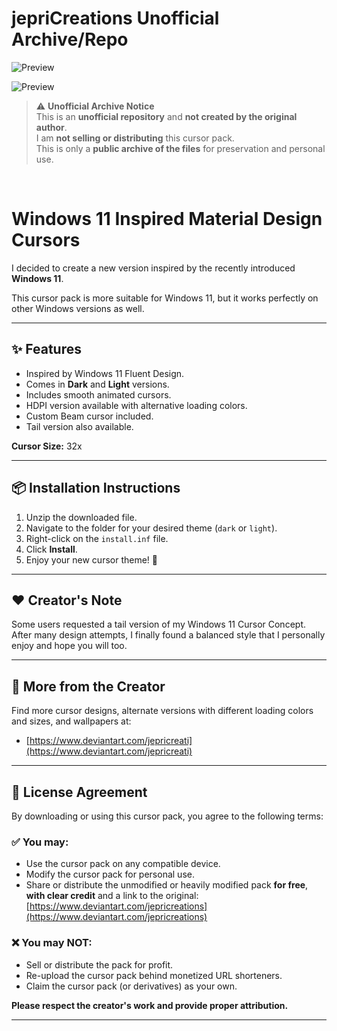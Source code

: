 # jepriCreations Unofficial Archive/Repo

![Preview](https://github.com/user-attachments/assets/f4adfb7e-eb4c-4f6c-adab-bfb1dceaa1f6)

![Preview](https://github.com/user-attachments/assets/3448e138-4236-495e-a6aa-fca5fa42243d)



> ⚠️ **Unofficial Archive Notice**  
> This is an **unofficial repository** and **not created by the original author**.  
> I am **not selling or distributing** this cursor pack.  
> This is only a **public archive of the files** for preservation and personal use.

<br>

# Windows 11 Inspired Material Design Cursors

I decided to create a new version inspired by the recently introduced **Windows 11**.

This cursor pack is more suitable for Windows 11, but it works perfectly on other Windows versions as well.

---

## ✨ Features

- Inspired by Windows 11 Fluent Design.
- Comes in **Dark** and **Light** versions.
- Includes smooth animated cursors.
- HDPI version available with alternative loading colors.
- Custom Beam cursor included.
- Tail version also available.

**Cursor Size:** 32x

---

## 📦 Installation Instructions

1. Unzip the downloaded file.
2. Navigate to the folder for your desired theme (`dark` or `light`).
3. Right-click on the `install.inf` file.
4. Click **Install**.
5. Enjoy your new cursor theme! 🎉

---

## ❤️ Creator's Note

Some users requested a tail version of my Windows 11 Cursor Concept. After many design attempts, I finally found a balanced style that I personally enjoy and hope you will too.

---

## 🔗 More from the Creator

Find more cursor designs, alternate versions with different loading colors and sizes, and wallpapers at:

- [https://www.deviantart.com/jepricreati](https://www.deviantart.com/jepricreati)

---

## 📄 License Agreement

By downloading or using this cursor pack, you agree to the following terms:

### ✅ You may:
- Use the cursor pack on any compatible device.
- Modify the cursor pack for personal use.
- Share or distribute the unmodified or heavily modified pack **for free**, **with clear credit** and a link to the original:
  [https://www.deviantart.com/jepricreations](https://www.deviantart.com/jepricreations)

### ❌ You may NOT:
- Sell or distribute the pack for profit.
- Re-upload the cursor pack behind monetized URL shorteners.
- Claim the cursor pack (or derivatives) as your own.

**Please respect the creator's work and provide proper attribution.**

---

